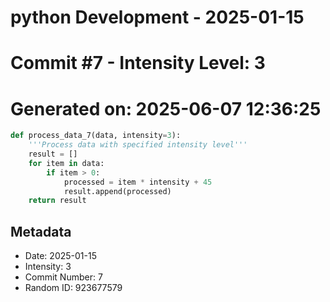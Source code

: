 ﻿# python Development - 2025-01-15
# Commit #7 - Intensity Level: 3
# Generated on: 2025-06-07 12:36:25
```python
def process_data_7(data, intensity=3):
    '''Process data with specified intensity level'''
    result = []
    for item in data:
        if item > 0:
            processed = item * intensity + 45
            result.append(processed)
    return result
```
## Metadata
- Date: 2025-01-15
- Intensity: 3
- Commit Number: 7
- Random ID: 923677579
